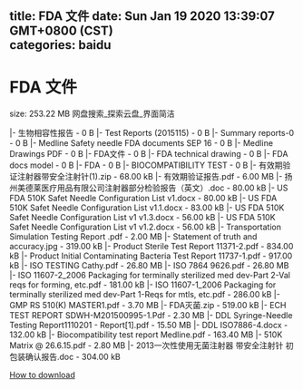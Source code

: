 
title: FDA 文件
date: Sun Jan 19 2020 13:39:07 GMT+0800 (CST)    
categories: baidu
---

# FDA 文件
size: 253.22 MB
 网盘搜索_探索云盘_界面简洁
 
|- 生物相容性报告 - 0 B
|- Test Reports (2015115) - 0 B
|- Summary reports-0 - 0 B
|- Medline Safety needle FDA documents SEP 16 - 0 B
|- Medline Drawings PDF - 0 B
|- FDA文件 - 0 B
|- FDA technical drawing - 0 B
|- FDA docs model - 0 B
|- FDA - 0 B
|- BIOCOMPATIBILITY TEST - 0 B
|- 有效期验证注射器带安全注射针(1).zip - 68.00 kB
|- 有效期验证报告.pdf - 6.00 MB
|- 扬州美德莱医疗用品有限公司注射器部分检验报告（英文）.doc - 80.00 kB
|- US FDA 510K Safet Needle Configuration List v1.docx - 80.00 kB
|- US FDA 510K Safet Needle Configuration List v1.1.docx - 83.00 kB
|- US FDA 510K Safet Needle Configuration List v1 v1.3.docx - 56.00 kB
|- US FDA 510K Safet Needle Configuration List v1 v1.2.docx - 56.00 kB
|- Transportation Simulation Testing Report .pdf - 2.00 MB
|- Statement of truth and accuracy.jpg - 319.00 kB
|- Product Sterile Test Report 11371-2.pdf - 834.00 kB
|- Product Initial Contaminating Bacteria Test Report 11737-1.pdf - 917.00 kB
|- ISO TESTING Cathy.pdf - 26.80 MB
|- ISO 7864 9626.pdf - 26.80 MB
|- ISO 11607-2_2006 Packaging for terminally sterilized med  dev-Part 2-Val reqs for forming, etc.pdf - 181.00 kB
|- ISO 11607-1_2006 Packaging for terminally sterilized med  dev-Part 1-Reqs for mtls, etc.pdf - 286.00 kB
|- GMP RS 510(K) MASTER1.pdf - 3.70 MB
|- FDA灭菌.zip - 519.00 kB
|- ECH TEST REPORT SDWH-M201500995-1.Pdf - 2.30 MB
|- DDL Syringe-Needle Testing Report1110201 - Report[1].pdf - 15.50 MB
|- DDL ISO7886-4.docx - 132.00 kB
|- Biocompatibility test report Medline.pdf - 163.40 MB
|- 510K Matrix @ 26.6.15.pdf - 2.80 MB
|- 2013一次性使用无菌注射器 带安全注射针 初包装确认报告.doc - 304.00 kB

[How to download](https://bpcam.bemobtrk.com/go/2ceec3aa-1ca2-46d6-b9ff-aaa5c184517c?jno=1010)